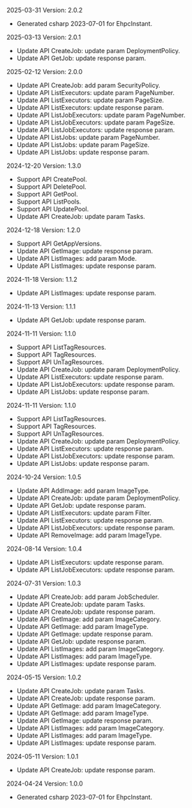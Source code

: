 2025-03-31 Version: 2.0.2
- Generated csharp 2023-07-01 for EhpcInstant.

2025-03-13 Version: 2.0.1
- Update API CreateJob: update param DeploymentPolicy.
- Update API GetJob: update response param.


2025-02-12 Version: 2.0.0
- Update API CreateJob: add param SecurityPolicy.
- Update API ListExecutors: update param PageNumber.
- Update API ListExecutors: update param PageSize.
- Update API ListExecutors: update response param.
- Update API ListJobExecutors: update param PageNumber.
- Update API ListJobExecutors: update param PageSize.
- Update API ListJobExecutors: update response param.
- Update API ListJobs: update param PageNumber.
- Update API ListJobs: update param PageSize.
- Update API ListJobs: update response param.


2024-12-20 Version: 1.3.0
- Support API CreatePool.
- Support API DeletePool.
- Support API GetPool.
- Support API ListPools.
- Support API UpdatePool.
- Update API CreateJob: update param Tasks.


2024-12-18 Version: 1.2.0
- Support API GetAppVersions.
- Update API GetImage: update response param.
- Update API ListImages: add param Mode.
- Update API ListImages: update response param.


2024-11-18 Version: 1.1.2
- Update API ListImages: update response param.


2024-11-13 Version: 1.1.1
- Update API GetJob: update response param.


2024-11-11 Version: 1.1.0
- Support API ListTagResources.
- Support API TagResources.
- Support API UnTagResources.
- Update API CreateJob: update param DeploymentPolicy.
- Update API ListExecutors: update response param.
- Update API ListJobExecutors: update response param.
- Update API ListJobs: update response param.


2024-11-11 Version: 1.1.0
- Support API ListTagResources.
- Support API TagResources.
- Support API UnTagResources.
- Update API CreateJob: update param DeploymentPolicy.
- Update API ListExecutors: update response param.
- Update API ListJobExecutors: update response param.
- Update API ListJobs: update response param.


2024-10-24 Version: 1.0.5
- Update API AddImage: add param ImageType.
- Update API CreateJob: update param DeploymentPolicy.
- Update API GetJob: update response param.
- Update API ListExecutors: update param Filter.
- Update API ListExecutors: update response param.
- Update API ListJobExecutors: update response param.
- Update API RemoveImage: add param ImageType.


2024-08-14 Version: 1.0.4
- Update API ListExecutors: update response param.
- Update API ListJobExecutors: update response param.


2024-07-31 Version: 1.0.3
- Update API CreateJob: add param JobScheduler.
- Update API CreateJob: update param Tasks.
- Update API CreateJob: update response param.
- Update API GetImage: add param ImageCategory.
- Update API GetImage: add param ImageType.
- Update API GetImage: update response param.
- Update API GetJob: update response param.
- Update API ListImages: add param ImageCategory.
- Update API ListImages: add param ImageType.
- Update API ListImages: update response param.


2024-05-15 Version: 1.0.2
- Update API CreateJob: update param Tasks.
- Update API CreateJob: update response param.
- Update API GetImage: add param ImageCategory.
- Update API GetImage: add param ImageType.
- Update API GetImage: update response param.
- Update API ListImages: add param ImageCategory.
- Update API ListImages: add param ImageType.
- Update API ListImages: update response param.


2024-05-11 Version: 1.0.1
- Update API CreateJob: update response param.


2024-04-24 Version: 1.0.0
- Generated csharp 2023-07-01 for EhpcInstant.

